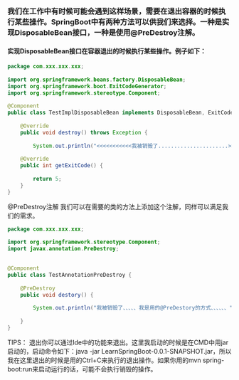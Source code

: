 ### 我们在工作中有时候可能会遇到这样场景，需要在退出容器的时候执行某些操作。SpringBoot中有两种方法可以供我们来选择。一种是实现DisposableBean接口，一种是使用@PreDestroy注解。

#### 实现DisposableBean接口在容器退出的时候执行某些操作。例子如下：
``` java
package com.xxx.xxx.xxx;
 
import org.springframework.beans.factory.DisposableBean;
import org.springframework.boot.ExitCodeGenerator;
import org.springframework.stereotype.Component;
 
@Component
public class TestImplDisposableBean implements DisposableBean, ExitCodeGenerator {
 
    @Override
    public void destroy() throws Exception {
 
        System.out.println("<<<<<<<<<<<我被销毁了......................>>>>>>>>>>>>>>>");
 
    @Override
    public int getExitCode() {
 
        return 5;
    }
}
```
@PreDestroy注解
我们可以在需要的类的方法上添加这个注解，同样可以满足我们的需求。
``` java
package com.xxx.xxx.xxx;
 
import org.springframework.stereotype.Component;
import javax.annotation.PreDestroy;
 

@Component
public class TestAnnotationPreDestroy {
 
    @PreDestroy
    public void destory() {
 
        System.out.println("我被销毁了、、、、、我是用的@PreDestory的方式、、、、、、");
      
    }
}
```

TIPS：
退出你可以通过Ide中的功能来退出。这里我启动的时候是在CMD中用jar启动的，启动命令如下：java -jar LearnSpringBoot-0.0.1-SNAPSHOT.jar，所以我在这里退出的时候是用的Ctrl+C来执行的退出操作。如果你用的mvn spring-boot:run来启动运行的话，可能不会执行销毁的操作。
